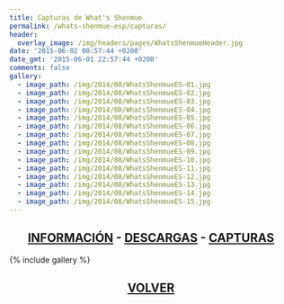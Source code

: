 ```yaml
---
title: Capturas de What's Shenmue
permalink: /whats-shenmue-esp/capturas/
header:
  overlay_image: /img/headers/pages/WhatsShenmueHeader.jpg
date: '2015-06-02 00:57:44 +0200'
date_gmt: '2015-06-01 22:57:44 +0200'
comments: false
gallery:
  - image_path: /img/2014/08/WhatsShenmueES-01.jpg
  - image_path: /img/2014/08/WhatsShenmueES-02.jpg
  - image_path: /img/2014/08/WhatsShenmueES-03.jpg
  - image_path: /img/2014/08/WhatsShenmueES-04.jpg
  - image_path: /img/2014/08/WhatsShenmueES-05.jpg
  - image_path: /img/2014/08/WhatsShenmueES-06.jpg
  - image_path: /img/2014/08/WhatsShenmueES-07.jpg
  - image_path: /img/2014/08/WhatsShenmueES-08.jpg
  - image_path: /img/2014/08/WhatsShenmueES-09.jpg
  - image_path: /img/2014/08/WhatsShenmueES-10.jpg
  - image_path: /img/2014/08/WhatsShenmueES-11.jpg
  - image_path: /img/2014/08/WhatsShenmueES-12.jpg
  - image_path: /img/2014/08/WhatsShenmueES-13.jpg
  - image_path: /img/2014/08/WhatsShenmueES-14.jpg
  - image_path: /img/2014/08/WhatsShenmueES-15.jpg
---
```

<h2 style="text-align: center;"><strong><a href="/whats-shenmue-esp/informacion/">INFORMACIÓN</a> - <a href="/whats-shenmue-esp/descargar/">DESCARGAS</a> - <a href="/whats-shenmue-esp/capturas/">CAPTURAS</a></strong></h2>

{% include gallery %}

<h2 style="text-align: center;"><strong><a href="/whats-shenmue-esp/">VOLVER</a></strong></h2>


